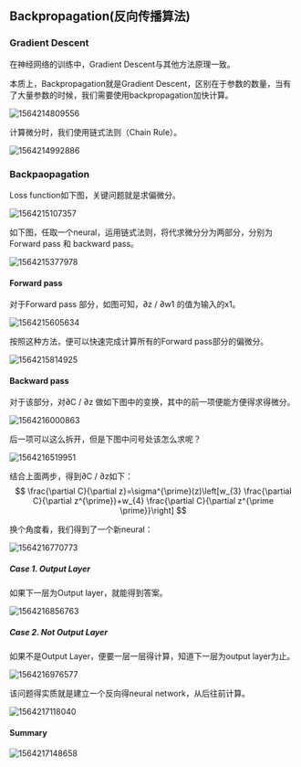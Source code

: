 ## Backpropagation(反向传播算法)

### Gradient Descent

在神经网络的训练中，Gradient Descent与其他方法原理一致。

本质上，Backpropagation就是Gradient Descent，区别在于参数的数量，当有了大量参数的时候，我们需要使用backpropagation加快计算。

![1564214809556](assets/1564214809556.png)



计算微分时，我们使用链式法则（Chain Rule）。

![1564214992886](assets/1564214992886.png)



### Backpaopagation

Loss function如下图，关键问题就是求偏微分。

![1564215107357](assets/1564215107357.png)



如下图，任取一个neural，运用链式法则，将代求微分分为两部分，分别为Forward pass 和 backward pass。

![1564215377978](assets/1564215377978.png)



#### Forward pass

对于Forward pass 部分，如图可知，∂z / ∂w1 的值为输入的x1。

![1564215605634](assets/1564215605634.png)

按照这种方法，便可以快速完成计算所有的Forward pass部分的偏微分。

![1564215814925](assets/1564215814925.png)



#### Backward pass

对于该部分，对∂C / ∂z 做如下图中的变换，其中的前一项便能方便得求得微分。

![1564216000863](assets/1564216000863.png)



后一项可以这么拆开，但是下图中问号处该怎么求呢？

![1564216519951](assets/1564216519951.png)



结合上面两步，得到∂C / ∂z如下：
$$
\frac{\partial C}{\partial z}=\sigma^{\prime}(z)\left[w_{3} \frac{\partial C}{\partial z^{\prime}}+w_{4} \frac{\partial C}{\partial z^{\prime \prime}}\right]
$$


换个角度看，我们得到了一个新neural：

![1564216770773](assets/1564216770773.png)



##### Case 1. Output Layer

如果下一层为Output layer，就能得到答案。

![1564216856763](assets/1564216856763.png)

##### Case 2. Not Output Layer

如果不是Output Layer，便要一层一层得计算，知道下一层为output layer为止。

![1564216976577](assets/1564216976577.png)



该问题得实质就是建立一个反向得neural network，从后往前计算。

![1564217118040](assets/1564217118040.png)

#### Summary

![1564217148658](assets/1564217148658.png)